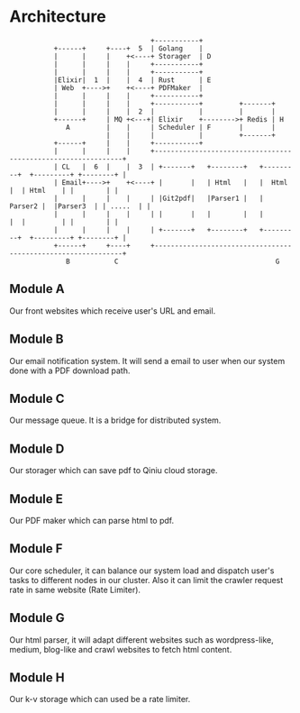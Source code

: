 # Architecture
                                       +-----------+
               +------+     +----+  5  | Golang    |
               |      |     |    +<----+ Storager  | D
               |      |     |    |     +-----------+
               |      |     |    |     +-----------+
               |Elixir|  1  |    |  4  | Rust      | E
               | Web  +---->+    +<----+ PDFMaker  |  
               |      |     |    |     +-----------+  
               |      |     |    |     +-----------+         +-------+
               |      |     |    |  2  |           |         |       |
               +------+     | MQ +<---+| Elixir    +-------->+ Redis | H
                  A         |    |     | Scheduler | F       |       |
                            |    |     |           |         +-------+
               +------+     |    |     +-----------+          
               |      |     |    |     +--------------------------------------------------------------+
               | CL   |  6  |    |  3  | +-------+   +--------+   +---------+  +---------+ +--------+ |
               | Email+---->+    +<----+ |       |   | Html   |   |  Html   |  | Html    | |        | |
               |      |     |    |     | |Git2pdf|   |Parser1 |   | Parser2 |  |Parser3  | | .....  | |
               |      |     |    |     | |       |   |        |   |         |  |         | |        | |
               |      |     |    |     | +-------+   +--------+   +---------+  +---------+ +--------+ |
               +------+     +----+     +--------------------------------------------------------------+
                  B           C                                       G
                                                                       
## Module A                                                      
Our front websites which receive user's URL and email.
         
## Module B
Our email notification system. It will send a email to user when our system done with a PDF download path.
         
## Module C
Our message queue. It is a bridge for distributed system.

## Module D
Our storager which can save pdf to Qiniu cloud storage.

## Module E
Our PDF maker which can parse html to pdf.

## Module F
Our core scheduler, it can balance our system load and dispatch user's tasks to different nodes in our cluster. Also it can limit the crawler request rate in same website (Rate Limiter).

## Module G
Our html parser, it will adapt different websites such as wordpress-like, medium, blog-like and crawl websites to fetch html content.

## Module H
Our k-v storage which can used be a rate limiter.

